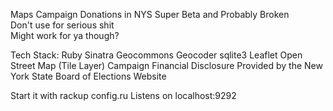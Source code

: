 Maps Campaign Donations in NYS
Super Beta and Probably Broken  
Don't use for serious shit    
Might work for ya though?

Tech Stack:
  Ruby
  Sinatra
  Geocommons Geocoder
  sqlite3
  Leaflet
  Open Street Map (Tile Layer)
  Campaign Financial Disclosure Provided by the New York State Board of Elections Website

Start it with 
rackup config.ru
Listens on
localhost:9292
